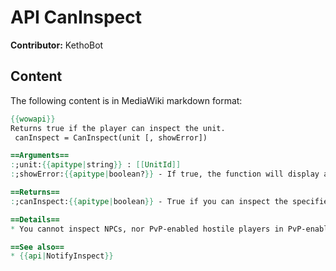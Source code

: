# API CanInspect

**Contributor:** KethoBot

## Content

The following content is in MediaWiki markdown format:

```mediawiki
{{wowapi}}
Returns true if the player can inspect the unit.
 canInspect = CanInspect(unit [, showError])

==Arguments==
:;unit:{{apitype|string}} : [[UnitId]]
:;showError:{{apitype|boolean?}} - If true, the function will display an error message ("You can't inspect that unit") if you cannot inspect the specified unit.

==Returns==
:;canInspect:{{apitype|boolean}} - True if you can inspect the specified unit

==Details==
* You cannot inspect NPCs, nor PvP-enabled hostile players in PvP-enabled locations.

==See also==
* {{api|NotifyInspect}}
```